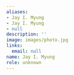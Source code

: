 ```yaml
---
aliases:
- Jay I. Myung
- Jay I. Myung
- null
description: ''
image: images/photo.jpg
links:
  email: null
name: Jay I. Myung
role: unknown
---
```

